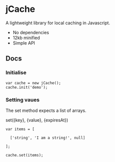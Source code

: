 # jCache

A lightweight library for local caching in Javascript.

- No dependencies
- 12kb minified
- Simple API

## Docs

### Initialise

```
var cache = new jCache();
cache.init('demo');
```

### Setting vaues

The set method expects a list of arrays.

set({key}, {value}, {expiresAt})

```
var items = [

  ['string', 'I am a string!', null]

];

cache.set(items);
```
